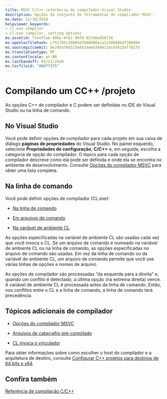```yaml
---
title: MSVC C/C++ referência do compilador-Visual Studio
description: Opções do conjunto de ferramentas do compilador MSVC.
ms.date: 12/10/2018
helpviewer_keywords:
- cl.exe compiler
- cl.exe compiler, setting options
ms.assetid: f3eef5ab-d0be-4fb2-90f9-927e6ed58736
ms.openlocfilehash: c75176b139895d7b00d88aca1c58604b47386894
ms.sourcegitcommit: 8e285a766523e653aeeb34d412dc6f615ef7b17b
ms.translationtype: MT
ms.contentlocale: pt-BR
ms.lasthandoff: 03/21/2020
ms.locfileid: "80077375"
---
```

# <a name="compiling-a-cc-project"></a>Compilando um CC++ /projeto

As opções C++ de compilador e C podem ser definidas no IDE do Visual Studio ou na linha de comando.

## <a name="in-visual-studio"></a>No Visual Studio

Você pode definir opções de compilador para cada projeto em sua caixa de diálogo **páginas de propriedades** do Visual Studio. No painel esquerdo, selecione **Propriedades de configuração**, **C/C++**  e, em seguida, escolha a categoria de opção do compilador. O tópico para cada opção de compilador descreve como ela pode ser definida e onde ela se encontra no ambiente de desenvolvimento. Consulte [Opções do compilador MSVC](compiler-options.md) para obter uma lista completa.

## <a name="from-the-command-line"></a>Na linha de comando

Você pode definir opções de compilador (CL.exe):

- [Na linha de comando](compiler-command-line-syntax.md)

- [Em arquivos de comando](cl-command-files.md)

- [Na variável de ambiente CL](cl-environment-variables.md)

As opções especificadas na variável de ambiente CL são usadas cada vez que você invoca o CL. Se um arquivo de comando é nomeado na variável de ambiente CL ou na linha de comando, as opções especificadas no arquivo de comando são usadas. Em vez da linha de comando ou da variável de ambiente CL, um arquivo de comando permite que você use várias linhas de opções e nomes de arquivo.

As opções de compilador são processadas “da esquerda para a direita” e, quando um conflito é detectado, a última opção (na extrema direita) vence. A variável de ambiente CL é processada antes da linha de comando. Então, nos conflitos entre o CL e a linha de comando, a linha de comando terá precedência.

## <a name="additional-compiler-topics"></a>Tópicos adicionais de compilador

- [Opções do compilador MSVC](compiler-options.md)

- [Arquivos de cabeçalho pré-compilado](../creating-precompiled-header-files.md)

- [CL invoca o vinculador](cl-invokes-the-linker.md)

Para obter informações sobre como escolher o host do compilador e a arquitetura de destino, consulte [Configurar C++ projetos para destinos de 64 bits e x64](../configuring-programs-for-64-bit-visual-cpp.md).

## <a name="see-also"></a>Confira também

[Referência de compilação C/C++](c-cpp-building-reference.md)

